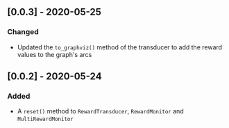 ## [0.0.3] - 2020-05-25
### Changed
- Updated the `to_graphviz()` method of the transducer to add the reward values to the graph's arcs

## [0.0.2] - 2020-05-24
### Added
- A `reset()` method to `RewardTransducer`, `RewardMonitor` and `MultiRewardMonitor`